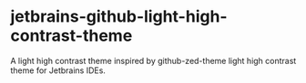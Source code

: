 # jetbrains-github-light-high-contrast-theme
A light high contrast theme inspired by github-zed-theme light high contrast theme for Jetbrains IDEs.
